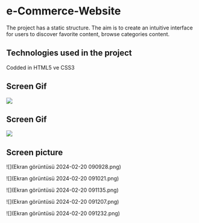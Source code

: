 <h1> e-Commerce-Website</h1>

The project has a static structure. The aim is to create an intuitive interface for users to discover favorite content, browse categories content. 

<h2>Technologies used in the project</h2>

Codded in HTML5 ve CSS3 

<h2>Screen Gif</h2>

![](screen1.gif)

<h2>Screen Gif</h2>

![](screen2.gif)

<h2>Screen picture</h2>

![](Ekran görüntüsü 2024-02-20 090928.png)

![](Ekran görüntüsü 2024-02-20 091021.png)

![](Ekran görüntüsü 2024-02-20 091135.png)

![](Ekran görüntüsü 2024-02-20 091207.png)

![](Ekran görüntüsü 2024-02-20 091232.png)
